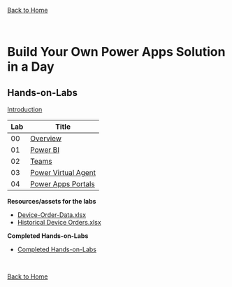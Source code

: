 [Back to Home](../README.md)

<br>

# Build Your Own Power Apps Solution in a Day 


## Hands-on-Labs

[Introduction](./AppInADay%20Lab%20Introduction.pptx)

| Lab | Title |
| --- | --- |
| 00 | [Overview](./M00-BYOPAS%20Labs%20Overview.pdf)|
| 01 | [Power BI](./M01-Power%20BI%20Lab%20Manual.pdf)|
| 02 | [Teams](./M02-Teams%20Lab%20Manual.pdf)|
| 03 | [Power Virtual Agent](./M03-Power%20Virtual%20Agent.pdf)|
| 04 | [Power Apps Portals](./M04-Power%20Apps%20Portals.pdf)|


**Resources/assets for the labs**
 - [Device-Order-Data.xlsx](./Device-Order-Data.xlsx)
 - [Historical Device Orders.xlsx](./Historical%20Device%20Orders.xlsx)

**Completed Hands-on-Labs**
 - [Completed Hands-on-Labs](./BYOPAS%20Completed%20Solution.zip)

<br>

 [Back to Home](../README.md)